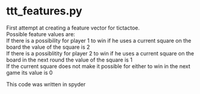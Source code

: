 # ttt_features.py

First attempt at creating a feature vector for tictactoe.<br/>
Possible feature values are:<br/>
If there is a possibility for player 1 to win if he uses a current square on the board the value of the square is 2<br/>
If there is a possiblitity for player 2 to win if he uses a current square on the board in the next round the value of the square is 1<br/>
If the current square does not make it possible for either to win in the next game its value is 0<br/>

This code was written in spyder
